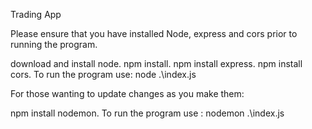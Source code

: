 Trading App

Please ensure that you have installed Node, express and cors prior to running the program.

download and install node.
npm install.
npm install express.
npm install cors.
To run the program use: node .\index.js

For those wanting to update changes as you make them:

npm install nodemon.
To run the program use : nodemon .\index.js